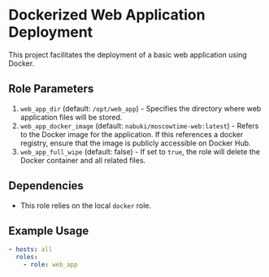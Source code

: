 # Dockerized Web Application Deployment

This project facilitates the deployment of a basic web application using Docker.

## Role Parameters

1. `web_app_dir` (default: `/opt/web_app`) - Specifies the directory where web application files will be stored.
1. `web_app_docker_image` (default: `nabuki/moscowtime-web:latest`) - Refers to the Docker image for the application. If this references a docker registry, ensure that the image is publicly accessible on Docker Hub.
1. `web_app_full_wipe` (default: false) - If set to `true`, the role will delete the Docker container and all related files.

## Dependencies

- This role relies on the local `docker` role.

## Example Usage

```yaml
- hosts: all
  roles:
    - role: web_app
```